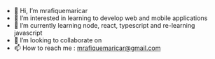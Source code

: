 - 👋 Hi, I’m mrafiquemaricar
- 👀 I’m interested in learning to develop web and mobile applications
- 🌱 I’m currently learning node, react, typescript and re-learning javascript
- 💞️ I’m looking to collaborate on 
- 📫 How to reach me : mrafiquemaricar@gmail.com

<!---
mrafiquemaricar/mrafiquemaricar is a ✨ special ✨ repository because its `README.md` (this file) appears on your GitHub profile.
You can click the Preview link to take a look at your changes.
--->

